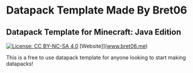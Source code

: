 # Datapack Template Made By Bret06
## Datapack Template for Minecraft: Java Edition

[![License: CC BY-NC-SA 4.0](https://img.shields.io/badge/License-CC%20BY--NC--SA%204.0-brightgreen.svg)](https://creativecommons.org/licenses/by-nc-sa/4.0/)
[Website]](www.bret06.me)

This is a free to use datapack template for anyone looking to start making datapacks!
